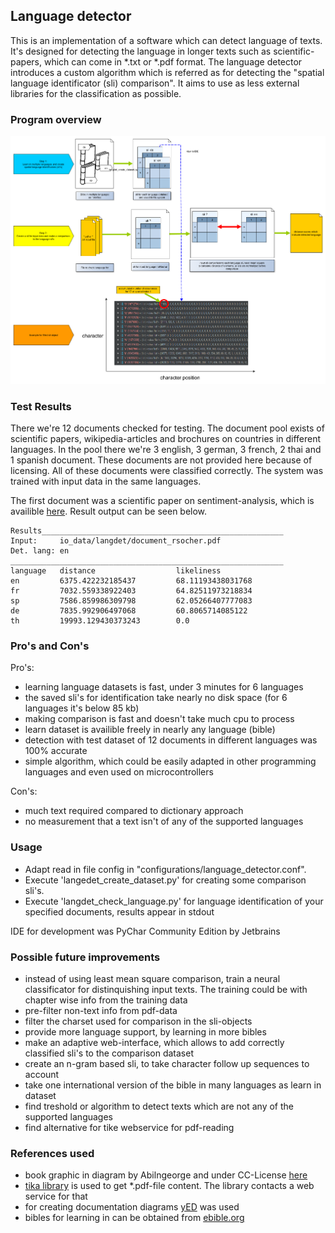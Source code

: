## Language detector
This is an implementation of a software which can detect language of texts. 
It's designed for detecting the language in longer texts such as scientific-papers, which can come in *.txt
or *.pdf format. The language detector introduces a custom algorithm which is referred as for detecting the "spatial language identificator (sli) comparison".
It aims to use as less external libraries for the classification as possible. 
### Program overview 
![Overview of workflow of langdet and structure of sli](/docs/graphics_langdet/workflow_langdet.png)


### Test Results 
There we're 12 documents checked for testing. The document pool exists of scientific papers, wikipedia-articles and brochures on countries in different languages. In the pool there we're 3 english, 3 german, 3 french, 2 thai and 1 spanish document. These documents are not provided here because of licensing. All of these documents were classified correctly. The system was trained with input data in the same languages. 

The first document was a scientific paper on sentiment-analysis, which is availible [here](https://www.aclweb.org/anthology/D13-1170). 
Result output can be seen below. 

```
Results______________________________________________________
Input:     io_data/langdet/document_rsocher.pdf
Det. lang: en                       
_____________________________________________________________
language   distance                  likeliness               
en         6375.422232185437         68.11193438031768        
fr         7032.559338922403         64.82511973218834        
sp         7586.859986309798         62.05266407777083        
de         7835.992906497068         60.8065714085122         
th         19993.129430373243        0.0            
```

### Pro's and Con's 
Pro's: 
- learning language datasets is fast, under 3 minutes for 6 languages
- the saved sli's for identification take nearly no disk space (for 6 languages it's below 85 kb)
- making comparison is fast and doesn't take much cpu to process
- learn dataset is availible freely in nearly any language (bible)
- detection with test dataset of 12 documents in different languages was 100% accurate 
- simple algorithm, which could be easily adapted in other programming languages and even used on microcontrollers

Con's: 
- much text required compared to dictionary approach 
- no measurement that a text isn't of any of the supported languages

### Usage 
- Adapt read in file config in "configurations/language_detector.conf". 
- Execute 'langedet_create_dataset.py' for creating some comparison sli's. 
- Execute 'langdet_check_language.py' for language identification of your specified documents, results appear in stdout

IDE for development was PyChar Community Edition by Jetbrains

### Possible future improvements  
- instead of using least mean square comparison, train a neural classificator for distinquishing input texts. The training could be with chapter wise info from the training data 
- pre-filter non-text info from pdf-data 
- filter the charset used for comparison in the sli-objects
- provide more language support, by learning in more bibles 
- make an adaptive web-interface, which allows to add correctly classified sli's to the comparison dataset
- create an n-gram based sli, to take character follow up sequences to account 
- take one international version of the bible in many languages as learn in dataset
- find treshold or algorithm to detect texts which are not any of the supported languages 
- find alternative for tike webservice for pdf-reading 


### References used

- book graphic in diagram by Abilngeorge and under CC-License  [here](https://de.wikipedia.org/wiki/Datei:Indian_Election_Symbol_Book.svg)
- [tika library](https://github.com/chrismattmann/tika-python) is used to get *.pdf-file content. The library contacts a web service for that
- for creating documentation diagrams [yED](https://www.yworks.com/products/yed) was used 
- bibles for learning in can be obtained from [ebible.org](https://ebible.org/find/)
